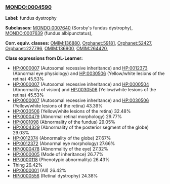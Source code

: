
### [MONDO:0004590](http://purl.obolibrary.org/obo/MONDO_0004590)
**Label:** fundus dystrophy

**Subclasses:** [MONDO:0007640](http://purl.obolibrary.org/obo/MONDO_0007640) (Sorsby's fundus dystrophy), [MONDO:0007639](http://purl.obolibrary.org/obo/MONDO_0007639) (fundus albipunctatus), 

**Corr. equiv. classes:** [OMIM:136880](http://purl.obolibrary.org/obo/OMIM_136880), [Orphanet:59181](http://www.orpha.net/ORDO/Orphanet_59181), [Orphanet:52427](http://www.orpha.net/ORDO/Orphanet_52427), [Orphanet:227796](http://www.orpha.net/ORDO/Orphanet_227796), [OMIM:136900](http://purl.obolibrary.org/obo/OMIM_136900), [OMIM:264420](http://purl.obolibrary.org/obo/OMIM_264420), 

**Class expressions from DL-Learner:**

- [HP:0000007](http://purl.obolibrary.org/obo/HP_0000007) (Autosomal recessive inheritance) and [HP:0012373](http://purl.obolibrary.org/obo/HP_0012373) (Abnormal eye physiology) and [HP:0030506](http://purl.obolibrary.org/obo/HP_0030506) (Yellow/white lesions of the retina) 45.53%
- [HP:0000007](http://purl.obolibrary.org/obo/HP_0000007) (Autosomal recessive inheritance) and [HP:0000504](http://purl.obolibrary.org/obo/HP_0000504) (Abnormality of vision) and [HP:0030506](http://purl.obolibrary.org/obo/HP_0030506) (Yellow/white lesions of the retina) 45.53%
- [HP:0000007](http://purl.obolibrary.org/obo/HP_0000007) (Autosomal recessive inheritance) and [HP:0030506](http://purl.obolibrary.org/obo/HP_0030506) (Yellow/white lesions of the retina) 43.39%
- [HP:0030506](http://purl.obolibrary.org/obo/HP_0030506) (Yellow/white lesions of the retina) 32.48%
- [HP:0000479](http://purl.obolibrary.org/obo/HP_0000479) (Abnormal retinal morphology) 29.77%
- [HP:0001098](http://purl.obolibrary.org/obo/HP_0001098) (Abnormality of the fundus) 29.05%
- [HP:0004329](http://purl.obolibrary.org/obo/HP_0004329) (Abnormality of the posterior segment of the globe) 29.03%
- [HP:0012374](http://purl.obolibrary.org/obo/HP_0012374) (Abnormality of the globe) 27.67%
- [HP:0012372](http://purl.obolibrary.org/obo/HP_0012372) (Abnormal eye morphology) 27.66%
- [HP:0000478](http://purl.obolibrary.org/obo/HP_0000478) (Abnormality of the eye) 27.32%
- [HP:0000005](http://purl.obolibrary.org/obo/HP_0000005) (Mode of inheritance) 26.77%
- [HP:0000118](http://purl.obolibrary.org/obo/HP_0000118) (Phenotypic abnormality) 26.43%
- Thing 26.42%
- [HP:0000001](http://purl.obolibrary.org/obo/HP_0000001) (All) 26.42%
- [HP:0000556](http://purl.obolibrary.org/obo/HP_0000556) (Retinal dystrophy) 24.38%


